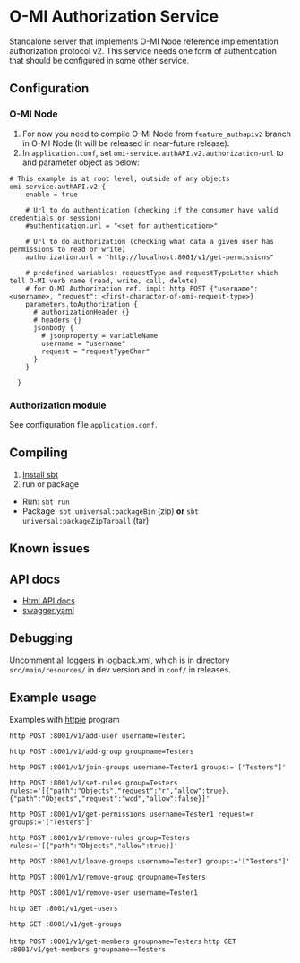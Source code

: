 O-MI Authorization Service
==========================

Standalone server that implements O-MI Node reference implementation authorization protocol v2.
This service needs one form of authentication that should be configured in some other service.


Configuration
--------------

### O-MI Node


1. For now you need to compile O-MI Node from `feature_authapiv2` branch in O-MI Node (It will be released in near-future release).
2. In `application.conf`, set `omi-service.authAPI.v2.authorization-url` to and parameter object as below:
```
# This example is at root level, outside of any objects
omi-service.authAPI.v2 {
    enable = true

    # Url to do authentication (checking if the consumer have valid credentials or session)
    #authentication.url = "<set for authentication>"

    # Url to do authorization (checking what data a given user has permissions to read or write)
    authorization.url = "http://localhost:8001/v1/get-permissions"
    
    # predefined variables: requestType and requestTypeLetter which tell O-MI verb name (read, write, call, delete)
    # for O-MI Authorization ref. impl: http POST {"username": <username>, "request": <first-character-of-omi-request-type>}
    parameters.toAuthorization {
      # authorizationHeader {}
      # headers {}
      jsonbody {
        # jsonproperty = variableName
        username = "username"
        request = "requestTypeChar"
      }
    }

  }
```

### Authorization module

See configuration file `application.conf`.


Compiling
----------

<!-- 2. Run tests: `sbt test`-->
1. [Install sbt](https://www.scala-sbt.org/1.0/docs/Setup.html)
3. run or package
  - Run: `sbt run`
  - Package: `sbt universal:packageBin` (zip) **or** `sbt universal:packageZipTarball` (tar)

Known issues
------------


API docs
-------

* [Html API docs](http://aaltoasia.github.io/O-MI-Authorization/)
* [swagger.yaml](https://github.com/AaltoAsia/O-MI-Authorization/blob/master/swagger.yaml)

Debugging
----------

Uncomment all loggers in logback.xml, which is in directory `src/main/resources/` in dev version and in `conf/` in releases.

Example usage
-------------

Examples with [httpie](https://httpie.org/doc) program

`http POST :8001/v1/add-user username=Tester1`

`http POST :8001/v1/add-group groupname=Testers`

`http POST :8001/v1/join-groups username=Tester1 groups:='["Testers"]'`

`http POST :8001/v1/set-rules group=Testers rules:='[{"path":"Objects","request":"r","allow":true},{"path":"Objects","request":"wcd","allow":false}]'`

`http POST :8001/v1/get-permissions username=Tester1 request=r groups:='["Testers"]'`

`http POST :8001/v1/remove-rules group=Testers rules:='[{"path":"Objects","allow":true}]'` 

`http POST :8001/v1/leave-groups username=Tester1 groups:='["Testers"]'`

`http POST :8001/v1/remove-group groupname=Testers`

`http POST :8001/v1/remove-user username=Tester1`

`http GET :8001/v1/get-users`

`http GET :8001/v1/get-groups`

`http POST :8001/v1/get-members groupname=Testers`
`http GET :8001/v1/get-members groupname==Testers`

